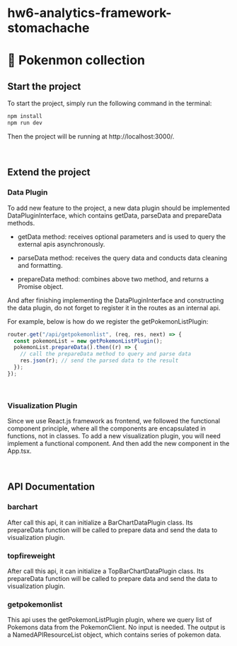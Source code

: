 # hw6-analytics-framework-stomachache

# 📜 Pokenmon collection

## Start the project

To start the project, simply run the following command in the terminal:

```bash
npm install
npm run dev
```

Then the project will be running at http://localhost:3000/.

&nbsp;

## Extend the project

### Data Plugin

To add new feature to the project, a new data plugin should be implemented DataPluginInterface, which contains getData, parseData and prepareData methods.

- getData method: receives optional parameters and is used to query the external apis asynchronously.

- parseData method: receives the query data and conducts data cleaning and formatting.

- prepareData method: combines above two method, and returns a Promise object.

And after finishing implementing the DataPluginInterface and constructing the data plugin, do not forget to register it in the routes as an internal api.

For example, below is how do we register the getPokemonListPlugin:

```typescript
router.get("/api/getpokemonlist", (req, res, next) => {
  const pokemonList = new getPokemonListPlugin();
  pokemonList.prepareData().then((r) => {
    // call the prepareData method to query and parse data
    res.json(r); // send the parsed data to the result
  });
});
```

&nbsp;

### Visualization Plugin

Since we use React.js framework as frontend, we followed the functional component principle, where all the components are encapsulated in functions, not in classes. To add a new visualization plugin, you will need implement a functional component. And then add the new component in the App.tsx.

&nbsp;

## API Documentation

### barchart

After call this api, it can initialize a BarChartDataPlugin class. Its prepareData function will be called to prepare data and send the data to visualization plugin.

### topfireweight

After call this api, it can initialize a TopBarChartDataPlugin class. Its prepareData function will be called to prepare data and send the data to visualization plugin.

### getpokemonlist

This api uses the getPokemonListPlugin plugin, where we query list of Pokemons data from the PokemonClient. No input is needed. The output is a NamedAPIResourceList object, which contains series of pokemon data.

&nbsp;
